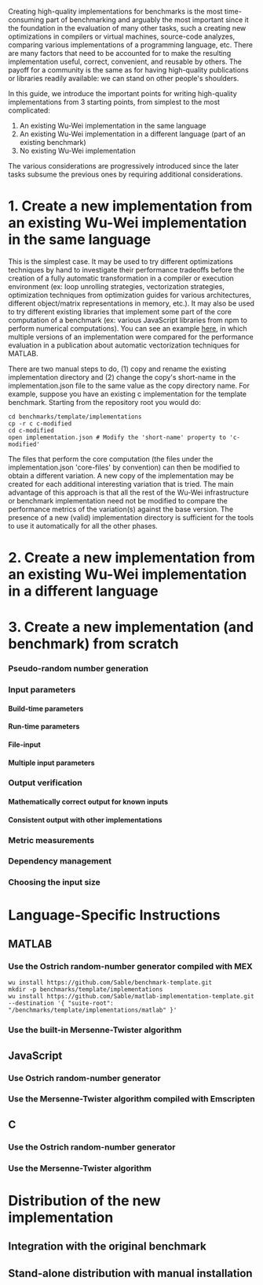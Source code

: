 Creating high-quality implementations for benchmarks is the most time-consuming part of benchmarking and arguably the most important since it the foundation in the evaluation of many other tasks, such a creating new optimizations in compilers or virtual machines, source-code analyzes, comparing various implementations of a programming language, etc. There are many factors that need to be accounted for to make the resulting implementation useful, correct, convenient, and reusable by others. The payoff for a community is the same as for having high-quality publications or libraries readily available: we can stand on other people's shoulders.

In this guide, we introduce the important points for writing high-quality implementations from 3 starting points, from simplest to the most complicated:

1. An existing Wu-Wei implementation in the same language
2. An existing Wu-Wei implementation in a different language (part of an existing benchmark)
3. No existing Wu-Wei implementation

The various considerations are progressively introduced since the later tasks subsume the previous ones by requiring additional considerations.

# 1. Create a new implementation from an existing Wu-Wei implementation in the same language

This is the simplest case. It may be used to try different optimizations techniques by hand to investigate their performance tradeoffs before the creation of a fully automatic transformation in a compiler or execution environment (ex: loop unrolling strategies, vectorization strategies, optimization techniques from optimization guides for various architectures, different object/matrix representations in memory, etc.). It may also be used to try different existing libraries that implement some part of the core computation of a benchmark (ex: various JavaScript libraries from npm to perform numerical computations). You can see an example [here](https://github.com/Sable/lcpc16-analysis/tree/master/benchmarks/backprop/implementations), in which multiple versions of an implementation were compared for the performance evaluation in a publication about automatic vectorization techniques for MATLAB.

There are two manual steps to do, (1) copy and rename the existing implementation directory and (2) change the copy's short-name in the implementation.json file to the same value as the copy directory name. For example, suppose you have an existing c implementation for the template benchmark. Starting from the repository root you would do:

    cd benchmarks/template/implementations
    cp -r c c-modified
    cd c-modified
    open implementation.json # Modify the 'short-name' property to 'c-modified'

The files that perform the core computation (the files under the implementation.json 'core-files' by convention) can then be modified to obtain a different variation. A new copy of the implementation may be created for each additional interesting variation that is tried. The main advantage of this approach is that all the rest of the Wu-Wei infrastructure or benchmark implementation need not be modified to compare the performance metrics of the variation(s) against the base version. The presence of a new (valid) implementation directory is sufficient for the tools to use it automatically for all the other phases.
    

# 2. Create a new implementation from an existing Wu-Wei implementation in a different language


# 3. Create a new implementation (and benchmark) from scratch

### Pseudo-random number generation

### Input parameters

#### Build-time parameters

#### Run-time parameters

#### File-input

#### Multiple input parameters

### Output verification

#### Mathematically correct output for known inputs

#### Consistent output with other implementations

### Metric measurements

### Dependency management

### Choosing the input size

# Language-Specific Instructions

## MATLAB


### Use the Ostrich random-number generator compiled with MEX

    wu install https://github.com/Sable/benchmark-template.git 
    mkdir -p benchmarks/template/implementations
    wu install https://github.com/Sable/matlab-implementation-template.git --destination '{ "suite-root": "/benchmarks/template/implementations/matlab" }'


### Use the built-in Mersenne-Twister algorithm

## JavaScript

### Use Ostrich random-number generator

### Use the Mersenne-Twister algorithm compiled with Emscripten 

## C

### Use the Ostrich random-number generator

### Use the Mersenne-Twister algorithm


# Distribution of the new implementation

## Integration with the original benchmark

## Stand-alone distribution with manual installation
